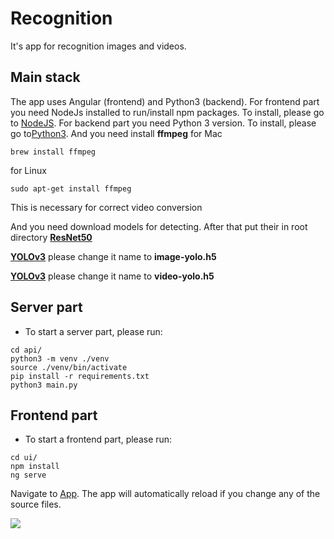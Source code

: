 # Recognition
It's app for recognition images and videos.

## Main stack
The app uses Angular (frontend) and Python3 (backend). For frontend part you need NodeJs installed to run/install npm packages. To install, please go to [NodeJS](https://nodejs.org/en/). For backend part you need Python 3 version. To install, please go to[Python3](https://www.python.org/). And you need install **ffmpeg**
for Mac
```
brew install ffmpeg
```
for Linux
```
sudo apt-get install ffmpeg
```
This is necessary for correct video conversion

And you need download models for detecting. After that put their in root directory
**[ResNet50](https://github.com/OlafenwaMoses/ImageAI/releases/download/1.0/resnet50_weights_tf_dim_ordering_tf_kernels.h5)**

**[YOLOv3](https://github.com/OlafenwaMoses/ImageAI/releases/download/1.0/yolo.h5)**
please change it name to **image-yolo.h5**

**[YOLOv3](https://github.com/OlafenwaMoses/ImageAI/releases/download/1.0/yolo.h5)**
please change it name to **video-yolo.h5**

## Server part
- To start a server part, please run:
```
cd api/
python3 -m venv ./venv
source ./venv/bin/activate
pip install -r requirements.txt 
python3 main.py
```

## Frontend part
- To start a frontend part, please run:
```
cd ui/
npm install
ng serve
```
Navigate to [App](`http://localhost:4200/). The app will automatically reload if you change any of the source files.

![](demo.gif)
